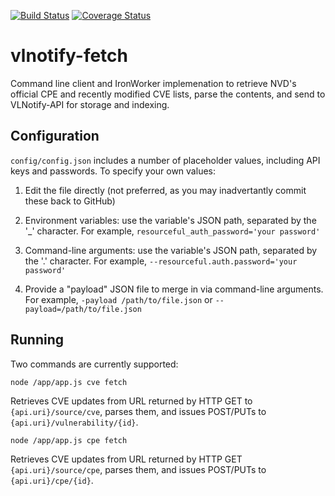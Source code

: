 [![Build Status](https://travis-ci.org/ssevertson/vlnotify-fetch.png?branch=master)](https://travis-ci.org/ssevertson/vlnotify-fetch)
[![Coverage Status](https://coveralls.io/repos/ssevertson/vlnotify-fetch/badge.png?branch=master)](https://coveralls.io/r/ssevertson/vlnotify-fetch?branch=master)

vlnotify-fetch
==============

Command line client and IronWorker implemenation to retrieve NVD's official CPE and recently modified
CVE lists, parse the contents, and send to VLNotify-API for storage and indexing.

Configuration
-------------

`config/config.json` includes a number of placeholder values, including API keys and passwords.
To specify your own values:

1. Edit the file directly (not preferred, as you may inadvertantly commit these back to GitHub)

2. Environment variables: use the variable's JSON path, separated by the '_' character. For example,
  `resourceful_auth_password='your password'`

3. Command-line arguments: use the variable's JSON path, separated by the '.' character. For example,
  `--resourceful.auth.password='your password'`

4. Provide a "payload" JSON file to merge in via command-line arguments. For example, 
  `-payload /path/to/file.json` or `--payload=/path/to/file.json`


Running
-------

Two commands are currently supported:

    node /app/app.js cve fetch

Retrieves CVE updates from URL returned by HTTP GET to `{api.uri}/source/cve`, parses them, and issues
POST/PUTs to `{api.uri}/vulnerability/{id}`.

    node /app/app.js cpe fetch

Retrieves CVE updates from URL returned by HTTP GET `{api.uri}/source/cpe`, parses them, and issues
POST/PUTs to `{api.uri}/cpe/{id}`.
